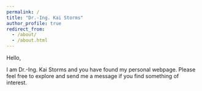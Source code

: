 ```yaml
---
permalink: /
title: "Dr.-Ing. Kai Storms"
author_profile: true
redirect_from: 
  - /about/
  - /about.html
---
```


Hello,

I am Dr.-Ing. Kai Storms and you have found my personal webpage.
Please feel free to explore and send me a message if you find something of interest.